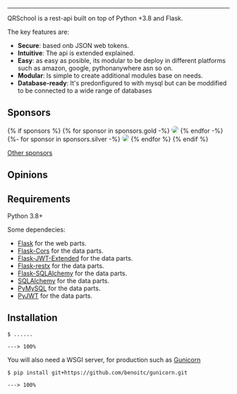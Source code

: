 ----

QRSchool is a rest-api built on top of Python +3.8 and Flask.

The key features are:

- **Secure**: based onb JSON web tokens.
- **Intuitive**: The api is extended explained.
- **Easy**: as easy as posible, its modular to be deploy in different platforms
  such as amazon, google, pythonanywhere asn so on.
- **Modular**: Is simple to create additional modules base on needs.
- **Database-ready**: It's predonfigured to with mysql but can be moddified to
  be connected to a wide range of databases

## Sponsors

<!-- sponsors -->

{% if sponsors %} {% for sponsor in sponsors.gold -%}
<a href="{{ sponsor.url }}" target="_blank" title="{{ sponsor.title }}"><img src="{{ sponsor.img }}" style="border-radius:15px"></a>
{% endfor -%} {%- for sponsor in sponsors.silver -%}
<a href="{{ sponsor.url }}" target="_blank" title="{{ sponsor.title }}"><img src="{{ sponsor.img }}" style="border-radius:15px"></a>
{% endfor %} {% endif %}

<!-- /sponsors -->

<a href="https://gestionhseq.com/#sponsors" class="external-link" target="_blank">Other
sponsors</a>

## Opinions

## Requirements

Python 3.8+

Some dependecies:

- <a href="https://flask.palletsprojects.com/en/2.3.x/" class="external-link" target="_blank">Flask</a>
  for the web parts.
- <a href="https://flask-cors.readthedocs.io/en/latest/" class="external-link" target="_blank">Flask-Cors</a>
  for the data parts.
- <a href="https://flask-jwt-extended.readthedocs.io/en/stable/" class="external-link" target="_blank">Flask-JWT-Extended</a>
  for the data parts.
- <a href="https://flask-restx.readthedocs.io/en/latest/" class="external-link" target="_blank">Flask-restx</a>
  for the data parts.
- <a href="https://flask-sqlalchemy.palletsprojects.com/en/3.0.x/#" class="external-link" target="_blank">Flask-SQLAlchemy</a>
  for the data parts.
- <a href="https://docs.sqlalchemy.org/en/20/" class="external-link" target="_blank">SQLAlchemy</a>
  for the data parts.
- <a href="https://pymysql.readthedocs.io/en/latest/" class="external-link" target="_blank">PyMySQL</a>
  for the data parts.
- <a href="https://github.com/jpadilla/pyjwt" class="external-link" target="_blank">PyJWT</a>
  for the data parts.

## Installation

<div class="termy">

```console
$ ......

---> 100%
```

</div>

You will also need a WSGI server, for production such as
<a href="https://www.gunicorn.org" class="external-link" target="_blank">Gunicorn</a>

<div class="termy">

```console
$ pip install git+https://github.com/benoitc/gunicorn.git

---> 100%
```

</div>
